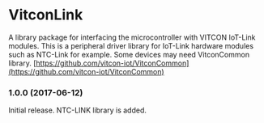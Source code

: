 # VitconLink
A library package for interfacing the microcontroller with VITCON IoT-Link modules.
This is a peripheral driver library for IoT-Link hardware modules such as NTC-Link for example.
Some devices may need VitconCommon library. [https://github.com/vitcon-iot/VitconCommon](https://github.com/vitcon-iot/VitconCommon)

### 1.0.0 (2017-06-12)
Initial release. NTC-LINK library is added.
